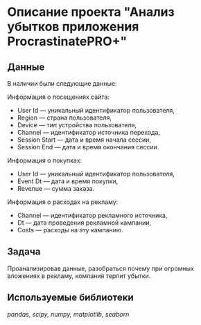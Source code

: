 # Описание проекта "Анализ убытков приложения ProcrastinatePRO+"

## Данные
В наличии были следующие данные:

Информация о посещениях сайта:
* User Id — уникальный идентификатор пользователя,
* Region — страна пользователя,
* Device — тип устройства пользователя,
* Channel — идентификатор источника перехода,
* Session Start — дата и время начала сессии,
* Session End — дата и время окончания сессии.

Информация о покупках:
* User Id — уникальный идентификатор пользователя,
* Event Dt — дата и время покупки,
* Revenue — сумма заказа.

Информация о расходах на рекламу:
* Channel — идентификатор рекламного источника,
* Dt — дата проведения рекламной кампании,
* Costs — расходы на эту кампанию.

## Задача
Проанализировав данные, разобраться почему при огромных вложениях в рекламу, компания терпит убытки.

## Используемые библиотеки
*pandas, scipy, numpy, matplotlib, seaborn*
